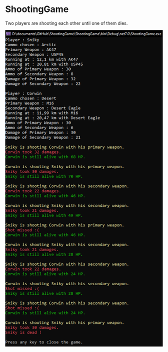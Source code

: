 # ShootingGame
Two players are shooting each other until one of them dies.

![Demo image](https://github.com/Sniky83/ShootingGame/blob/master/DemoImage.png)